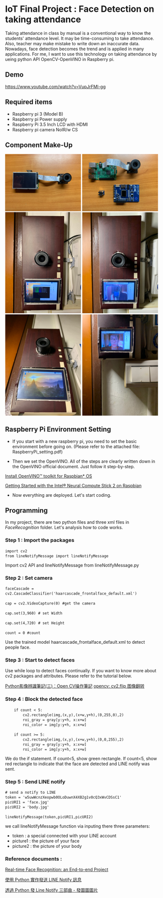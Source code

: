 # IoT Final Project : Face Detection on taking attendance

Taking attendance in class by manual is a conventional way to know the students' attendance level. It may be time-consuming to take attendance. Also, teacher may make mistake to write down an inaccurate data. Nowadays, face detection becomes the trend and is applied in many applications. For me, I want to use this technology on taking attendance by ueing python API OpenCV-OpenVINO in Raspberry pi.
## Demo
https://www.youtube.com/watch?v=VupJrFMl-gg

## Required items
* Raspberry pi 3 (Model B)
* Raspberry pi Power supply
* Raspberry Pi 3.5 Inch LCD with HDMI
* Raspberry pi camera NoIR/w CS   
 

## Component Make-Up

<img src="S__15433732.jpg" width="49%" height="49%" /> <img src="S__15433733.jpg" width="49%" height="49%" />
<img src="1.png" width="49%" height="49%" /> <img src="2.png" width="49%" height="49%" />
<img src="3.png" width="49%" height="49%" /> <img src="4.png" width="49%" height="49%" />



## Raspberry Pi Environment Setting

* If you start with a new raspberry pi, you need to set the basic environment before going on.
(Please refer to the attached file: RaspberryPi_setting.pdf)

* Then we set the OpenVINO. All of the steps are clearly written down in the OpenVINO official document. Just follow it step-by-step.

[Install OpenVINO™ toolkit for Raspbian* OS](https://docs.openvinotoolkit.org/latest/_docs_install_guides_installing_openvino_raspbian.html)

[Getting Started with the Intel® Neural Compute Stick 2 on Raspbian](https://www.youtube.com/watch?v=34KN-UJsd58)

*  Now everything are deployed. Let's start coding.

## Programming

In my project, there are two python files and three xml files in *FaceRecognition* folder. Let's analysis how to code works.

### Step 1 : Import the packages

	import cv2
	from lineNotifyMessage import lineNotifyMessage

Import cv2 API and lineNotifyMessage from lineNotifyMessage.py
### Step 2 : Set camera
	faceCascade = cv2.CascadeClassifier('haarcascade_frontalface_default.xml')
	 
	cap = cv2.VideoCapture(0) #get the camera
	 
	cap.set(3,960) # set Width
	 
	cap.set(4,720) # set Height
	 
	count = 0 #count

Use the trained model haarcascade_frontalface_default.xml to detect people face.
### Step 3 : Start to detect faces

Use while loop to detect faces continually.
If you want to know more about cv2 packages and attributes. Please refer to the tutorial below.

[Python影像辨識筆記(三)：Open CV操作筆記](https://medium.com/@yanweiliu/python影像辨識筆記-三-open-cv操作筆記-1eab0b95339c)
[opencv: cv2.flip 图像翻转](https://blog.csdn.net/JNingWei/article/details/78753607)

### Step 4 : Block the detected face
		if count < 5:
            cv2.rectangle(img,(x,y),(x+w,y+h),(0,255,0),2)
            roi_gray = gray[y:y+h, x:x+w]
            roi_color = img[y:y+h, x:x+w]
        
        if count >= 5:
            cv2.rectangle(img,(x,y),(x+w,y+h),(0,0,255),2)
            roi_gray = gray[y:y+h, x:x+w]
            roi_color = img[y:y+h, x:x+w]

We do the if statement. If count<5, show green rectangle. If count<5, show red rectangle to indicate that the face are detected and LINE notify was sent. 
### Step 5 : Send LINE notify
	# send a notify to LINE
	token = 'w5uwWcnzXeopwb0OLoDuwnX4XB2g1v0cQ3xWvCDSsC1'
	picURI1 = 'face.jpg'
	picURI2 = 'body.jpg'

	lineNotifyMessage(token,picURI1,picURI2)
	

we call lineNotifyMessage function via inputing there three parameters: 

* token : a special connected with your LINE account
* picture1 : the picture of your face
* picture2 : the picture of your body 

### Reference documents :

[Real-time Face Recognition: an End-to-end Project](https://www.instructables.com/id/Real-time-Face-Recognition-an-End-to-end-Project/)

[使用 Python 實作發送 LINE Notify 訊息](https://bustlec.github.io/note/2018/07/10/line-notify-using-python/)

[透過 Python 發 Line Notify 三部曲 - 發圖圖圖片](http://pythonorz.blogspot.com/2017/12/python-line-notify_18.html)
